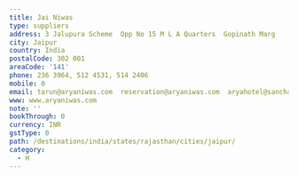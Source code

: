 ```yaml
---
title: Jai Niwas
type: suppliers
address: 3 Jalupura Scheme  Opp No 15 M L A Quarters  Gopinath Marg
city: Jaipur
country: India
postalCode: 302 001
areaCode: '141'
phone: 236 3964, 512 4531, 514 2406
mobile: 0
email: tarun@aryaniwas.com  reservation@aryaniwas.com  aryahotel@sancharnet.in
www: www.aryaniwas.com
note: ''
bookThrough: 0
currency: INR
gstType: 0
path: /destinations/india/states/rajasthan/cities/jaipur/
category:
  - H
---
```


